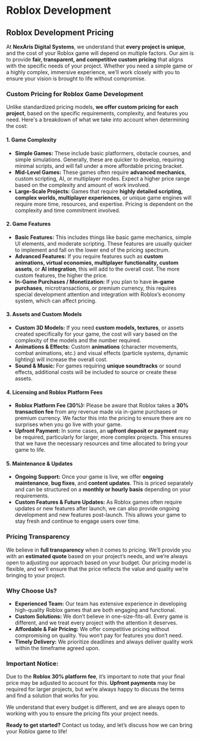 # Roblox Development

## Roblox Development Pricing

At **NexAris Digital Systems**, we understand that **every project is unique**, and the cost of your Roblox game will depend on multiple factors. Our aim is to provide **fair, transparent, and competitive custom pricing** that aligns with the specific needs of your project. Whether you need a simple game or a highly complex, immersive experience, we’ll work closely with you to ensure your vision is brought to life without compromise.

### **Custom Pricing for Roblox Game Development**
Unlike standardized pricing models, **we offer custom pricing for each project**, based on the specific requirements, complexity, and features you need. Here's a breakdown of what we take into account when determining the cost:

#### 1. **Game Complexity**
- **Simple Games:** These include basic platformers, obstacle courses, and simple simulations. Generally, these are quicker to develop, requiring minimal scripts, and will fall under a more affordable pricing bracket.
- **Mid-Level Games:** These games often require **advanced mechanics**, custom scripting, AI, or multiplayer modes. Expect a higher price range based on the complexity and amount of work involved.
- **Large-Scale Projects:** Games that require **highly detailed scripting, complex worlds, multiplayer experiences**, or unique game engines will require more time, resources, and expertise. Pricing is dependent on the complexity and time commitment involved.

#### 2. **Game Features**
- **Basic Features:** This includes things like basic game mechanics, simple UI elements, and moderate scripting. These features are usually quicker to implement and fall on the lower end of the pricing spectrum.
- **Advanced Features:** If you require features such as **custom animations, virtual economies, multiplayer functionality, custom assets**, or **AI integration**, this will add to the overall cost. The more custom features, the higher the price.
- **In-Game Purchases / Monetization:** If you plan to have **in-game purchases**, microtransactions, or premium currency, this requires special development attention and integration with Roblox’s economy system, which can affect pricing.

#### 3. **Assets and Custom Models**
- **Custom 3D Models:** If you need **custom models, textures**, or assets created specifically for your game, the cost will vary based on the complexity of the models and the number required.
- **Animations & Effects:** Custom **animations** (character movements, combat animations, etc.) and visual effects (particle systems, dynamic lighting) will increase the overall cost.
- **Sound & Music:** For games requiring **unique soundtracks** or sound effects, additional costs will be included to source or create these assets.

#### 4. **Licensing and Roblox Platform Fees**
- **Roblox Platform Fee (30%):** Please be aware that Roblox takes a **30% transaction fee** from any revenue made via in-game purchases or premium currency. We factor this into the pricing to ensure there are no surprises when you go live with your game. 
- **Upfront Payment:** In some cases, an **upfront deposit or payment** may be required, particularly for larger, more complex projects. This ensures that we have the necessary resources and time allocated to bring your game to life.

#### 5. **Maintenance & Updates**
- **Ongoing Support:** Once your game is live, we offer **ongoing maintenance**, **bug fixes**, and **content updates**. This is priced separately and can be structured on a **monthly or hourly basis** depending on your requirements.
- **Custom Features & Future Updates:** As Roblox games often require updates or new features after launch, we can also provide ongoing development and new features post-launch. This allows your game to stay fresh and continue to engage users over time.

### **Pricing Transparency**
We believe in **full transparency** when it comes to pricing. We’ll provide you with an **estimated quote** based on your project’s needs, and we’re always open to adjusting our approach based on your budget. Our pricing model is flexible, and we’ll ensure that the price reflects the value and quality we’re bringing to your project.

### **Why Choose Us?**
- **Experienced Team:** Our team has extensive experience in developing high-quality Roblox games that are both engaging and functional.
- **Custom Solutions:** We don’t believe in one-size-fits-all. Every game is different, and we treat every project with the attention it deserves.
- **Affordable & Fair Pricing:** We offer competitive pricing without compromising on quality. You won’t pay for features you don’t need.
- **Timely Delivery:** We prioritize deadlines and always deliver quality work within the timeframe agreed upon.

### **Important Notice:**
Due to the **Roblox 30% platform fee**, it’s important to note that your final price may be adjusted to account for this. **Upfront payments** may be required for larger projects, but we’re always happy to discuss the terms and find a solution that works for you.

We understand that every budget is different, and we are always open to working with you to ensure the pricing fits your project needs. 

**Ready to get started?** Contact us today, and let’s discuss how we can bring your Roblox game to life!
